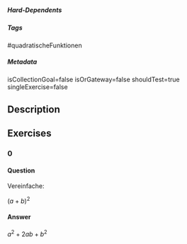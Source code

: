 ##### Hard-Dependents
##### Tags
#quadratischeFunktionen
##### Metadata
isCollectionGoal=false
isOrGateway=false
shouldTest=true
singleExercise=false
## Description
 
## Exercises
### 0
#### Question
Vereinfache:

$(a+b)^2$
#### Answer
$a^2+2ab+b^2$
